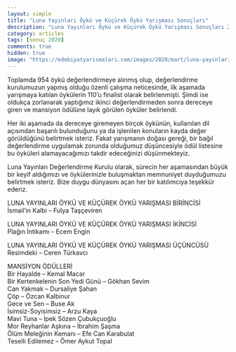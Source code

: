 ```yaml
---
layout: simple
title: "Luna Yayınları Öykü ve Küçürek Öykü Yarışması Sonuçları"
description: "Luna Yayınları Öykü ve Küçürek Öykü Yarışması Sonuçları 2020"
category: articles
tags: [sonuç 2020]
comments: true
hidden: true
image: "https://edebiyatyarismalari.com/images/2020/mart/luna-yayinlari-oyku-kucurek-oyku-yarismasi-sonuclari.jpg"
---
```


Toplamda 954 öykü değerlendirmeye alınmış olup, değerlendirme kurulumuzun yapmış olduğu özenli çalışma neticesinde, ilk aşamada yarışmaya katılan öykülerin 110’u finalist olarak belirlenmişti. Şimdi ise oldukça zorlanarak yaptığımız ikinci değerlendirmeden sonra dereceye giren ve mansiyon ödülüne layık görülen öyküler belirlendi.  

Her iki aşamada da dereceye giremeyen birçok öykünün, kullanılan dil açısından başarılı bulunduğunu ya da işlenilen konuların kayda değer görüldüğünü belirtmek isteriz. Fakat yarışmanın doğası gereği, bir bağıl değerlendirme uygulamak zorunda olduğumuz düşüncesiyle ödül listesine bu öyküleri alamayacağımızı takdir edeceğinizi düşünmekteyiz.  

Luna Yayınları Değerlendirme Kurulu olarak, sürecin her aşamasından büyük bir keyif aldığımızı ve öykülerinizle buluşmaktan memnuniyet duyduğumuzu belirtmek isteriz. Bize duygu dünyasını açan her bir katılımcıya teşekkür ederiz.   

LUNA YAYINLARI ÖYKÜ VE KÜÇÜREK ÖYKÜ YARIŞMASI BİRİNCİSİ  
İsmail’in Kalbi – Fulya Taşçeviren  

LUNA YAYINLARI ÖYKÜ VE KÜÇÜREK ÖYKÜ YARIŞMASI İKİNCİSİ  
Plağın İntikamı – Ecem Engin  

LUNA YAYINLARI ÖYKÜ VE KÜÇÜREK ÖYKÜ YARIŞMASI ÜÇÜNCÜSÜ  
Resimdeki – Ceren Türkavcı  

MANSİYON ÖDÜLLERİ  
Bir Hayalde – Kemal Macar  
Bir Kertenkelenin Son Yedi Günü – Gökhan Sevim  
Can Yakmak – Dursaliye Şahan  
Çöp – Özcan Kalbinur  
Gece ve Sen – Buse Ak  
İsimsiz-Soyisimsiz – Arzu Kaya  
Mavi Tuna – İpek Sözen Çubukçuoğlu  
Mor Reyhanlar Aşkına – İbrahim Şaşma  
Ölüm Meleğinin Kemanı – Efe Can Karabulat  
Teselli Edilemez – Ömer Aykut Topal  